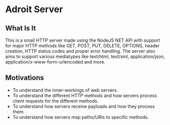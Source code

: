 # Adroit Server

## What Is It

This is a small HTTP server made using the NodeJS NET API with support for major HTTP methods like GET, POST, PUT, DELETE, OPTIONS, header creation, HTTP status codes and proper error handling. The server also aims to support various mediatypes like text/html, text/xml, application/json, application/x-www-form-urlencoded and more. 

## Motivations

* To understand the inner-workings of web servers.
* To understand the different HTTP methods and how servers process client requests for the different methods. 
* To understand how servers receive payloads and how they process them.
* To understand how servers map paths/URIs to specific methods.
